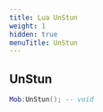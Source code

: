 ```yaml
---
title: Lua UnStun
weight: 1
hidden: true
menuTitle: UnStun
---
```

## UnStun
```lua
Mob:UnStun(); -- void
```